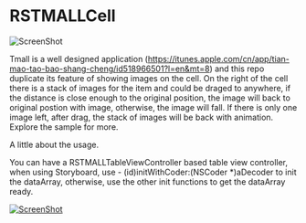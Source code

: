 RSTMALLCell
===========

![ScreenShot](https://s3.amazonaws.com/cocoacontrols_production/uploads/control_image/image/1787/iOS_Simulator_Screen_shot_Sep_6__2013_11.16.19_AM.png)

Tmall is a well designed application (https://itunes.apple.com/cn/app/tian-mao-tao-bao-shang-cheng/id518966501?l=en&mt=8) and this repo duplicate its feature of showing images on the cell.
On the right of the cell there is a stack of images for the item and could be draged to anywhere, if the distance is close enough to the original position, the image will back to original postion with image, otherwise, the image will fall.
If there is only one image left, after drag, the stack of images will be back with animation. Explore the sample for more.

A little about the usage.

You can have a RSTMALLTableViewController based table view controller, when using Storyboard, use - (id)initWithCoder:(NSCoder *)aDecoder to init the dataArray, otherwise, use the other init functions to get the dataArray ready.

[![ScreenShot](https://raw.github.com/GabLeRoux/WebMole/master/ressources/WebMole_Youtube_Video.png)](http://v.youku.com/v_show/id_XNjA1MjgyNzQw.html)

